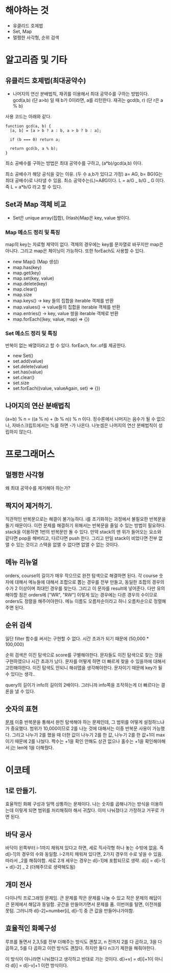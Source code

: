# 해야하는 것

- 유클리드 호제법
- Set, Map
- 멀쩡한 사각형, 순위 검색

# 알고리즘 및 기타

## 유클리드 호제법(최대공약수)

- 나머지의 연산 분배법칙, 재귀를 이용해서 최대 공약수를 구하는 방법이다.
  gcd(a,b) (단 a>b) 일 때 b가 0이라면, a를 리턴한다. 재귀는 gcd(b, r) (단 r은 a % b)

사용 코드는 아래와 같다.

```
function gcd(a, b) {
  [a, b] = [a > b ? a : b, a > b ? b : a];

  if (b === 0) return a;

  return gcd(b, a % b);
}
```

최소 공배수를 구하는 방법은 최대 공약수를 구하고, (a\*b)/gcd(a,b) 이다.

최소 공배수가 해당 공식을 갖는 이유. (두 수 a,b가 있다고 가정)
a= AG, b= BG(G는 최대 공배수)로 나타낼 수 있음. 최소 공약수는(L)=A*B*G이다.
L = a/G _ b/G _ G 이다. 즉 L = a\*b/G 라고 할 수 있다.

## Set과 Map 객체 비교

- Set은 unique array(집합), (Hash)Map은 key, value 쌍이다.

### Map 메소드 정리 및 특징

map의 key는 자료형 제약이 없다. 객체의 경우에는 key를 문자열로 바꾸지만 map은 아니다.
그리고 map은 체이닝이 가능하다. 또한 forEach도 사용할 수 있다.

- new Map() (Map 생성)
- map.has(key)
- map.get(key)
- map.set(key, value)
- map.delete(key)
- map.clear()
- map.size
- map.keys() -> key 들의 집합을 iterable 객체를 반환
- map.values() -> value들의 집합을 iterable 객체를 반환
- map.entries() -> key, value 쌍을 iterable 객체로 반환
- map.forEach((key, value, map) => {})

### Set 메소드 정리 및 특징

반복이 없는 배열이라고 할 수 있다. forEach, for..of를 제공한다.

- new Set()
- set.add(value)
- set.delete(value)
- set.has(value)
- set.clear()
- set.size
- set.forEach((value, valueAgain, set) => {})

## 나머지의 연산 분배법칙

(a+b) % n = ((a % n) + (b % n)) % n 이다.
정수론에서 나머지는 음수가 될 수 없으나, 자바스크립트에서는 %를 하면 -가 나온다.
나눗셈은 나머지의 연산 분배법칙이 성립하지 않는다.

# 프로그래머스

## 멀쩡한 사각형

왜 최대 공약수를 제거해야 하는가?

## 짝지어 제거하기.

직관적인 반복문으로는 해결이 불가능하다. i를 초기화하는 과정에서 불필요한 반복문을 돌기 때문이다. 이런 문제를 해결하기 위해서는 반복문을 줄일 수 있는 방법이 필요하다.
stack을 이용하면 1번의 반복문만 돌 수 있다. 만약 stack의 맨 위가 들어오는 요소와 같다면 pop을 해버리고, 다르다면 push 한다. 그리고 만일 stack이 비었다면 전부 없앨 수 있는 것이고 스택을 없앨 수 없다면 없앨 수 없는 것이다.

## 메뉴 리뉴얼

orders, course의 길이가 매우 작으므로 완전 탐색으로 해결하면 된다. 각 course 숫자에 대해서 메뉴들에 대해서 조합으로 뽑는 경우를 전부 만들고, 동일한 조합의 경우의 수가 2 이상이며 최대인 경우를 찾는다. 그리고 이 문자를 result에 넣어준다. 다만 유의해야할 점은 orders에 ["WR", "RW"] 이렇게 있는 경우에는 다른 경우의 수이므로 orders도 정렬을 해주어야한다. 메뉴 이름도 오름차순이라고 하니 오름차순으로 정렬해주면 된다.

## 순위 검색

일단 filter 함수를 써서는 구현할 수 없다. 시간 초과가 되기 때문에 (50,000 \* 100,000)

순위 검색은 이진 탐색으로 score를 구별해야한다. 문자들도 이진 탐색으로 찾는 것을 구현하였으나 시간 초과가 났다. 문자를 어떻게 하면 더 빠르게 찾을 수 있을까에 대해서 고민해야한다.
이진 탐색도 안되니 해쉬맵을 생각해야한다. 문자이기 때문에 key가 될 수 있다는 생각..

query의 길이가 info의 길이의 2배이다. 그러니까 info쪽을 조작하는게 더 빠르다는 결론을 낼 수 있다.

## 숫자의 표현

[문제](https://programmers.co.kr/learn/courses/30/lessons/12924?language=javascript)
이중 반복문을 통해서 완전 탐색해야 하는 문제인데, 그 범위를 어떻게 설정하느냐가 중요했다. 범위가 10,000이므로 2를 나눈 것에 대해서는 이중 반복문 사용이 가능했다. 그리고 나누기 2를 했을 때 더한 값이 나누기 2를 한 값, 나누기 2를 한 값+1이 max 이기 때문에 2를 나눴다. 짝수는 +1을 확인 안해도 상관 없으나 홀수는 +1을 확인해야해서 j는 len에 1을 더해줬다.

# 이코테

## 1로 만들기.

효율적인 화폐 구성과 일맥 상통하는 문제이다. 나는 숫자를 곱해나가는 방식을 이용하는데 이렇게 되면 범위를 처리해줘야 해서 귀찮다. 이미 나눠졌다고 가정하고 거꾸로 가면 된다.

## 바닥 공사

바닥이 왼쪽부터 i-1까지 채워져 있다고 하면, 세로 직사각형 하나 놓는 수밖에 없음. 즉 d[i-1]의 경우의 수와 동일함. i-2까지 채워져 있다면, 2가지 경우의 수로 넣을 수 있음. 따라서 _2를 해줘야함. 세로 2개 세우는 경우는 d[i-1]에 포함되므로 생략. d[i] = d[i-1] + d[i-2] _ 2 (더해주므로 생략해도됨)

## 개미 전사

다이나믹 프로그래밍 문제임. 큰 문제를 작은 문제를 나눌 수 있고 작은 문제의 해답이 큰 문제에서 해답과 동일함. 곳간을 만들어가면서 문제를 품. 이번꺼를 털면, 이전꺼를 못텀. 그러니까 d[i-2]+number[i], d[i-1] 중 큰 값을 만들어나가야함.

## 효율적인 화폐구성

루프를 돌면서 2,3,5를 전부 더해주는 방식도 괜찮고, n 전까지 2를 다 곱하고, 3을 다 곱하고, 5를 다 곱하고 이런 방식도 괜찮다. 하지만 둘다 n크기 제한을 해줘야한다.

이 방식이 아니라면 나눠졌다고 생각하고 반대로 가는 것이다. d[i+v] = d[i]+1이 아니라 d[i] = d[i-v]+1 이런 방식이다.
